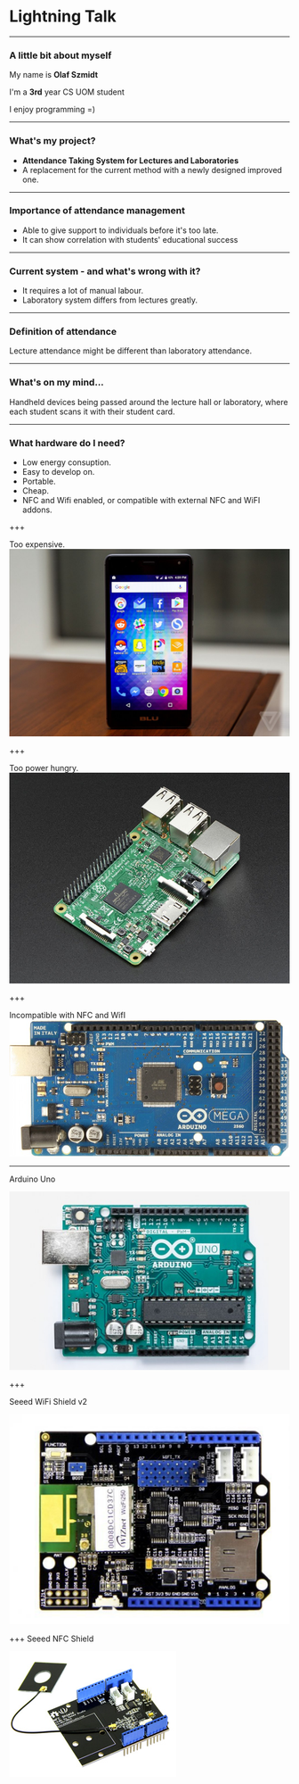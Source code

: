# Lightning Talk

---

### A little bit about myself

My name is **Olaf Szmidt**

I'm a **3rd** year CS UOM student

I enjoy programming =)

---

### What's my project?

- **Attendance Taking System for Lectures and Laboratories**
- A replacement for the current method with a newly designed improved one.

---

### Importance of attendance management

- Able to give support to individuals before it's too late.
- It can show correlation with students' <span class="gold"> educational success </span>

---

### Current system - and what's wrong with it?

- It requires a lot of <span class="gold"> manual labour</span>.
- Laboratory system differs from lectures greatly.

---

### Definition of attendance

Lecture attendance might be <span class="gold">different</span> than laboratory attendance.

---

### What's on my mind...

Handheld devices being passed around the lecture hall or laboratory, where
each student scans it with their student card.

---

### What hardware do I need?

- Low <span class="gold"> energy </span> consuption.
- Easy to develop on.
- <span class="gold"> Portable. </span>
- Cheap.
- <span class="gold">NFC and Wifi</span> enabled, or compatible with external NFC and WiFI addons.

+++

Too expensive.
![](assets/images/android_phone.jpeg)

+++

Too power hungry.
![](assets/images/Rasp.jpg)

+++

Incompatible with NFC and WifI
![](assets/images/Mega.jpg)

---

Arduino Uno

![](assets/images/Uno.jpg)

+++

Seeed WiFi Shield v2

![](assets/images/Wifi.jpg)

+++
Seeed NFC Shield

![](assets/images/NFC.jpg)
